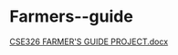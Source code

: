 # Farmers--guide
[CSE326  FARMER'S GUIDE PROJECT.docx](https://github.com/user-attachments/files/17784048/CSE326.FARMER.S.GUIDE.PROJECT.docx)
